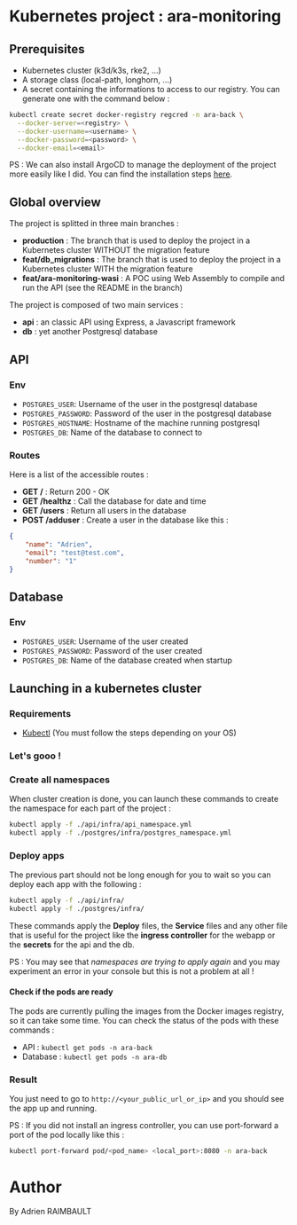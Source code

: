# Kubernetes project : ara-monitoring

## Prerequisites
- Kubernetes cluster (k3d/k3s, rke2, ...)
- A storage class (local-path, longhorn, ...)
- A secret containing the informations to access to our registry. You can generate one with the command below :
```bash
kubectl create secret docker-registry regcred -n ara-back \
  --docker-server=<registry> \
  --docker-username=<username> \
  --docker-password=<password> \
  --docker-email=<email>
```

PS : We can also install ArgoCD to manage the deployment of the project more easily like I did. You can find the installation steps [here](https://argoproj.github.io/argo-cd/getting_started/).

## Global overview

The project is splitted in three main branches :
- **production** : The branch that is used to deploy the project in a Kubernetes cluster WITHOUT the migration feature
- **feat/db_migrations** : The branch that is used to deploy the project in a Kubernetes cluster WITH the migration feature
- **feat/ara-monitoring-wasi** : A POC using Web Assembly to compile and run the API (see the README in the branch)

The project is composed of two main services :
- **api** : an classic API using Express, a Javascript framework
- **db** : yet another Postgresql database

## API

### Env

- `POSTGRES_USER`: Username of the user in the postgresql database
- `POSTGRES_PASSWORD`: Password of the user in the postgresql database
- `POSTGRES_HOSTNAME`: Hostname of the machine running postgresql
- `POSTGRES_DB`: Name of the database to connect to

### Routes

Here is a list of the accessible routes :
- **GET /** : Return 200 - OK
-  **GET /healthz** : Call the database for date and time
- **GET /users** : Return all users in the database
- **POST /adduser** : Create a user in the database like this : 
```json
{
    "name": "Adrien",
    "email": "test@test.com",
    "number": "1"
}
```

## Database

### Env

- `POSTGRES_USER`: Username of the user created
- `POSTGRES_PASSWORD`: Password of the user created
- `POSTGRES_DB`: Name of the database created when startup


## Launching in a kubernetes cluster

### Requirements

- [Kubectl](https://kubernetes.io/docs/tasks/tools/#kubectl) (You must follow the steps depending on your OS)

### Let's gooo !
### Create all namespaces

When cluster creation is done, you can launch these commands to create the namespace for each part of the project : 
```bash
kubectl apply -f ./api/infra/api_namespace.yml
kubectl apply -f ./postgres/infra/postgres_namespace.yml
```

### Deploy apps

The previous part should not be long enough for you to wait so you can deploy each app with the following : 
```bash
kubectl apply -f ./api/infra/
kubectl apply -f ./postgres/infra/
```
These commands apply the **Deploy** files, the **Service** files and any other file that is useful for the project like the **ingress controller** for the webapp or the **secrets** for the api and the db.

PS : You may see that *namespaces are trying to apply again* and you may experiment an error in your console but this is not a problem at all !

#### Check if the pods are ready

The pods are currently pulling the images from the Docker images registry, so it can take some time. You can check the status of the pods with these commands :

- API : `kubectl get pods -n ara-back`
- Database : `kubectl get pods -n ara-db`

### Result

You just need to go to `http://<your_public_url_or_ip>` and you should see the app up and running.

PS : If you did not install an ingress controller, you can use port-forward a port of the pod locally like this : 
```bash
kubectl port-forward pod/<pod_name> <local_port>:8080 -n ara-back
```

# Author
By Adrien RAIMBAULT 